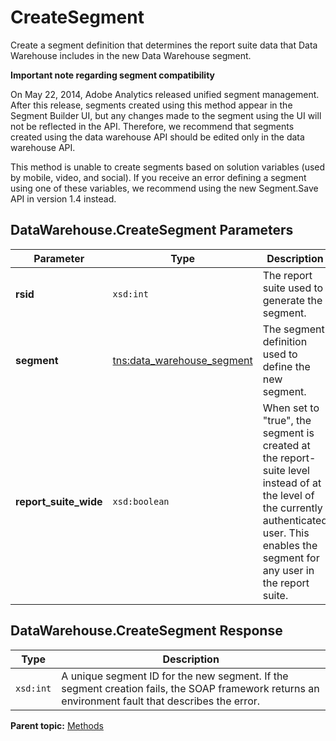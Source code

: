 # CreateSegment

Create a segment definition that determines the report suite data that Data Warehouse includes in the new Data Warehouse segment.

**Important note regarding segment compatibility** 

On May 22, 2014, Adobe Analytics released unified segment management. After this release, segments created using this method appear in the Segment Builder UI, but any changes made to the segment using the UI will not be reflected in the API. Therefore, we recommend that segments created using the data warehouse API should be edited only in the data warehouse API.

This method is unable to create segments based on solution variables \(used by mobile, video, and social\). If you receive an error defining a segment using one of these variables, we recommend using the new Segment.Save API in version 1.4 instead.

## DataWarehouse.CreateSegment Parameters

|Parameter|Type|Description|
|---------|----|-----------|
|**rsid** |`xsd:int` | The report suite used to generate the segment. |
|**segment** |[tns:data\_warehouse\_segment](../data_types/r_data_warehouse_segment.md#) | The segment definition used to define the new segment. |
|**report\_suite\_wide** |`xsd:boolean` | When set to "true", the segment is created at the report-suite level instead of at the level of the currently authenticated user. This enables the segment for any user in the report suite. |

## DataWarehouse.CreateSegment Response

|Type|Description|
|----|-----------|
| `xsd:int` | A unique segment ID for the new segment. If the segment creation fails, the SOAP framework returns an environment fault that describes the error. |

**Parent topic:** [Methods](../methods/c_data_warehouse_methods.md)

